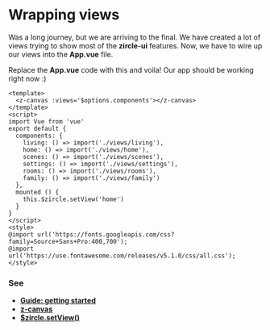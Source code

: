 # Wrapping views

Was a long journey, but we are arriving to the final. We have created a lot of views trying to show most of the **zircle-ui** features. Now, we have to wire up our views into the **App.vue** file.

Replace the **App.vue** code with this and voila! Our app should be working right now :)


```vue result
<template>
  <z-canvas :views='$options.components'></z-canvas>
</template>
<script>
import Vue from 'vue'
export default {
  components: {
    living: () => import('./views/living'),
    home: () => import('./views/home'),
    scenes: () => import('./views/scenes'),
    settings: () => import('./views/settings'),
    rooms: () => import('./views/rooms'),
    family: () => import('./views/family')
  },
  mounted () {
    this.$zircle.setView('home')
  }
}
</script>
<style>
@import url('https://fonts.googleapis.com/css?family=Source+Sans+Pro:400,700');
@import url('https://use.fontawesome.com/releases/v5.1.0/css/all.css');
</style>

```

### See
- [**Guide: getting started**](/guide/getting-started.html#single-file-components-and-vue-cli)
- [**z-canvas**](/api/z-canvas.html)
- [**$zircle.setView()**](/api/public-api.html#setview-viewname)
